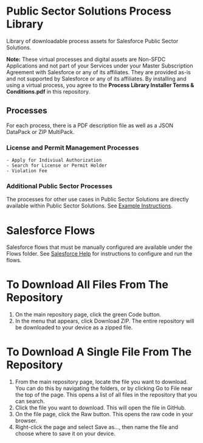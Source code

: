 # Public Sector Solutions Process Library
Library of downloadable process assets for Salesforce Public Sector Solutions.

**Note:** These virtual processes and digital assets are Non-SFDC Applications and not part of your Services under your Master Subscription Agreement with Salesforce or any of its affiliates. They are provided as-is and not supported by Salesforce or any of its affiliates. By installing and using a virtual process, you agree to the **Process Library Installer Terms & Conditions.pdf** in this repository.

## Processes

For each process, there is a PDF description file as well as a JSON DataPack or ZIP MultiPack.
  
  ### License and Permit Management Processes
    - Apply for Indiviual Authorization
    - Search for License or Permit Holder
    - Violation Fee
      
   ### Additional Public Sector Processes
   The processes for other use cases in Public Sector Solutions are directly available within Public Sector Solutions. See [Example Instructions](https://help.salesforce.com/s/articleView?id=sf.psc_benefit_assess_eligibility.htm&type=5).

# Salesforce Flows

Salesforce flows that must be manually configured are available under the Flows folder. See [Salesforce Help](https://help.salesforce.com/s/articleView?id=sf.psc_admin_concept_psc_welcom.htm) for instructions to configure and run the flows.

# To Download All Files From The Repository 
1) On the main repository page, click the green Code button. 
2) In the menu that appears, click Download ZIP. The entire repository will be downloaded to your device as a zipped file.

# To Download A Single File From The Repository
1) From the main repository page, locate the file you want to download. You can do this by navigating the folders, or by clicking Go to File near the top of the page. This opens a list of all files in the repository that you can search.
2) Click the file you want to download. This will open the file in GitHub.
3) On the file page, click the Raw button. This opens the raw code in your browser.
4) Right-click the page and select Save as…, then name the file and choose where to save it on your device.
